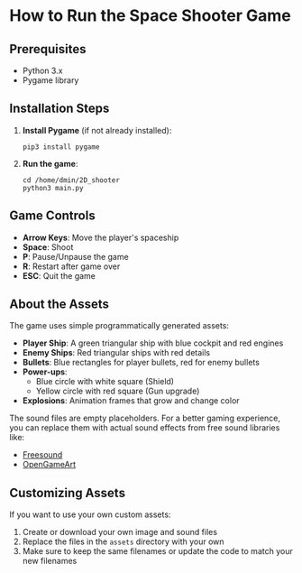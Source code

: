 # How to Run the Space Shooter Game

## Prerequisites
- Python 3.x
- Pygame library

## Installation Steps

1. **Install Pygame** (if not already installed):
   ```
   pip3 install pygame
   ```

2. **Run the game**:
   ```
   cd /home/dmin/2D_shooter
   python3 main.py
   ```

## Game Controls
- **Arrow Keys**: Move the player's spaceship
- **Space**: Shoot
- **P**: Pause/Unpause the game
- **R**: Restart after game over
- **ESC**: Quit the game

## About the Assets
The game uses simple programmatically generated assets:

- **Player Ship**: A green triangular ship with blue cockpit and red engines
- **Enemy Ships**: Red triangular ships with red details
- **Bullets**: Blue rectangles for player bullets, red for enemy bullets
- **Power-ups**: 
  - Blue circle with white square (Shield)
  - Yellow circle with red square (Gun upgrade)
- **Explosions**: Animation frames that grow and change color

The sound files are empty placeholders. For a better gaming experience, you can replace them with actual sound effects from free sound libraries like:
- [Freesound](https://freesound.org/)
- [OpenGameArt](https://opengameart.org/)

## Customizing Assets
If you want to use your own custom assets:
1. Create or download your own image and sound files
2. Replace the files in the `assets` directory with your own
3. Make sure to keep the same filenames or update the code to match your new filenames
